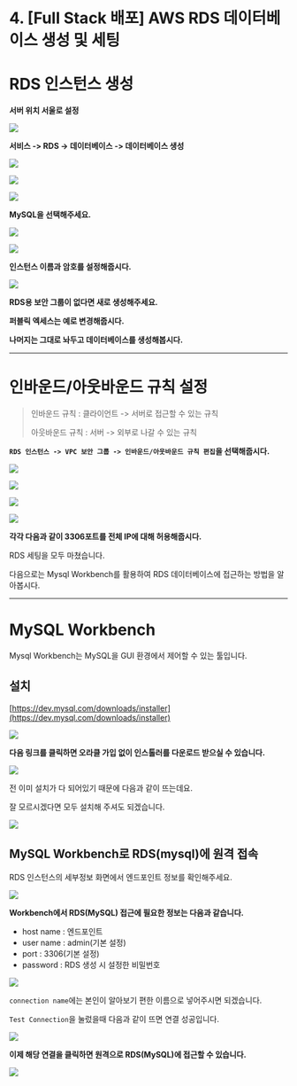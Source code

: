 # 4. [Full Stack 배포] AWS RDS 데이터베이스 생성 및 세팅

# RDS 인스턴스 생성

**서버 위치 서울로 설정**

![](https://velog.velcdn.com/images/g6y116/post/4aaccf71-c795-4930-b138-dab1b71e18b7/image.png)

**서비스 -> RDS -> 데이터베이스 -> 데이터베이스 생성**

![](https://velog.velcdn.com/images/g6y116/post/fd611fc0-7bad-48ba-aad8-95be317edf2a/image.png)

![](https://velog.velcdn.com/images/g6y116/post/e98d554d-0af5-4320-8d73-2e437b5e6827/image.png)

![](https://velog.velcdn.com/images/g6y116/post/894af98f-c621-49c2-b91f-0d38cbab1cc5/image.png)

**MySQL을 선택해주세요.**

![](https://velog.velcdn.com/images/g6y116/post/de0d48f2-d739-458c-a488-87659fed8fdf/image.png)

![](https://velog.velcdn.com/images/g6y116/post/c888684f-2c8e-435d-bdb1-535164012438/image.png)

**인스턴스 이름과 암호를 설정해줍시다.**

![](https://velog.velcdn.com/images/g6y116/post/d6f7050a-cc9e-460a-b71b-098571343976/image.png)

**RDS용 보안 그룹이 없다면 새로 생성해주세요.**

**퍼블릭 엑세스는 예로 변경해줍시다.**

**나머지는 그대로 놔두고 데이터베이스를 생성해봅시다.**

---

# 인바운드/아웃바운드 규칙 설정

> 인바운드 규칙 : 클라이언트 -> 서버로 접근할 수 있는 규칙
> 
> 
> 아웃바운드 규칙 : 서버 -> 외부로 나갈 수 있는 규칙
> 

**`RDS 인스턴스 -> VPC 보안 그룹 -> 인바운드/아웃바운드 규칙 편집`을 선택해줍시다.**

![](https://velog.velcdn.com/images/g6y116/post/bf55d7a4-ca24-4e45-8d05-a7edbbb9f09d/image.png)

![](https://velog.velcdn.com/images/g6y116/post/1d9ca5d8-ab7a-4142-a016-e5dcaed5de1e/image.png)

![](https://velog.velcdn.com/images/g6y116/post/71dbb419-0e49-409a-ab74-66a65b082b5c/image.png)

![](https://velog.velcdn.com/images/g6y116/post/3e4af235-7442-475d-87c1-e7b60d97deca/image.png)

**각각 다음과 같이 3306포트를 전체 IP에 대해 허용해줍시다.**

RDS 세팅을 모두 마쳤습니다.

다음으로는 Mysql Workbench를 활용하여 RDS 데이터베이스에 접근하는 방법을 알아봅시다.

---

# MySQL Workbench

Mysql Workbench는 MySQL을 GUI 환경에서 제어할 수 있는 툴입니다.

## 설치

[https://dev.mysql.com/downloads/installer](https://dev.mysql.com/downloads/installer)

![](https://velog.velcdn.com/images/g6y116/post/f07c6b48-7772-4b71-adbd-5e0436839982/image.png)

**다음 링크를 클릭하면 오라클 가입 없이 인스톨러를 다운로드 받으실 수 있습니다.**

![](https://velog.velcdn.com/images/g6y116/post/28d7100a-cbf6-4ab5-aa8d-b3a4e47ac1af/image.png)

전 이미 설치가 다 되어있기 때문에 다음과 같이 뜨는데요.

잘 모르시겠다면 모두 설치해 주셔도 되겠습니다.

![](https://velog.velcdn.com/images/g6y116/post/14b059f4-e4b5-4712-bb1f-29aef91613b4/image.png)

## MySQL Workbench로 RDS(mysql)에 원격 접속

RDS 인스턴스의 세부정보 화면에서 엔드포인트 정보를 확인해주세요.

![](https://velog.velcdn.com/images/g6y116/post/cfa13b4d-9852-46c8-9314-ae59a106feb2/image.png)

**Workbench에서 RDS(MySQL) 접근에 필요한 정보는 다음과 같습니다.**

- host name : 엔드포인트
- user name : admin(기본 설정)
- port : 3306(기본 설정)
- password : RDS 생성 시 설정한 비밀번호

![](https://velog.velcdn.com/images/g6y116/post/cc5eab87-65e7-4c7e-af0c-7a37929ed09e/image.png)

`connection name`에는 본인이 알아보기 편한 이름으로 넣어주시면 되겠습니다.

`Test Connection`을 눌렀을때 다음과 같이 뜨면 연결 성공입니다.

![](https://velog.velcdn.com/images/g6y116/post/4469befa-b061-4221-bef1-e55693cfd3ea/image.png)

**이제 해당 연결을 클릭하면 원격으로 RDS(MySQL)에 접근할 수 있습니다.**

![](https://velog.velcdn.com/images/g6y116/post/52850d9e-afe6-45c6-be7f-82b2ed7d4880/image.png)
